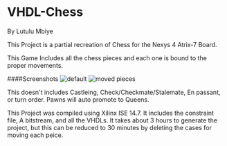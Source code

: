 # VHDL-Chess
By Lutulu Mbiye

This Project is a partial recreation of Chess for the Nexys 4 Atrix-7 Board.

This Game Includes all the chess pieces and each one is bound to the proper movements.

####Screenshots
![default](https://github.com/LutuluM/VHDL-Chess/blob/master/Images/Reset.jpg)
![moved pieces](https://github.com/LutuluM/VHDL-Chess/blob/master/Images/Mid-match.jpg)

This doesn't includes Castleing, Check/Checkmate/Stalemate, En passant, or turn order. Pawns will auto promote to Queens.

This Project was compiled using Xilinx ISE 14.7. It includes the constraint file, A bitstream, and all the VHDLs. It takes about 3 hours to generate the project, but this can be reduced to 30 minutes by deleting the cases for moving each peice.
